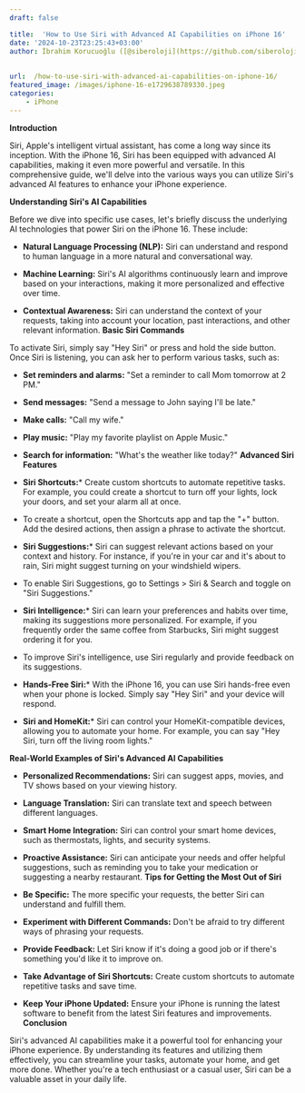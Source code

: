 ```yaml
---
draft: false

title:  'How to Use Siri with Advanced AI Capabilities on iPhone 16'
date: '2024-10-23T23:25:43+03:00'
author: İbrahim Korucuoğlu ([@siberoloji](https://github.com/siberoloji))
 
 
url:  /how-to-use-siri-with-advanced-ai-capabilities-on-iphone-16/
featured_image: /images/iphone-16-e1729638789330.jpeg
categories:
    - iPhone
---
```

**Introduction**

Siri, Apple's intelligent virtual assistant, has come a long way since its inception. With the iPhone 16, Siri has been equipped with advanced AI capabilities, making it even more powerful and versatile. In this comprehensive guide, we'll delve into the various ways you can utilize Siri's advanced AI features to enhance your iPhone experience.

**Understanding Siri's AI Capabilities**

Before we dive into specific use cases, let's briefly discuss the underlying AI technologies that power Siri on the iPhone 16. These include:
* **Natural Language Processing (NLP):** Siri can understand and respond to human language in a more natural and conversational way.

* **Machine Learning:** Siri's AI algorithms continuously learn and improve based on your interactions, making it more personalized and effective over time.

* **Contextual Awareness:** Siri can understand the context of your requests, taking into account your location, past interactions, and other relevant information.
**Basic Siri Commands**

To activate Siri, simply say "Hey Siri" or press and hold the side button. Once Siri is listening, you can ask her to perform various tasks, such as:
* **Set reminders and alarms:** "Set a reminder to call Mom tomorrow at 2 PM."

* **Send messages:** "Send a message to John saying I'll be late."

* **Make calls:** "Call my wife."

* **Play music:** "Play my favorite playlist on Apple Music."

* **Search for information:** "What's the weather like today?"
**Advanced Siri Features**
* **Siri Shortcuts:*** Create custom shortcuts to automate repetitive tasks. For example, you could create a shortcut to turn off your lights, lock your doors, and set your alarm all at once.

* To create a shortcut, open the Shortcuts app and tap the "+" button. Add the desired actions, then assign a phrase to activate the shortcut.

* **Siri Suggestions:*** Siri can suggest relevant actions based on your context and history. For instance, if you're in your car and it's about to rain, Siri might suggest turning on your windshield wipers.

* To enable Siri Suggestions, go to Settings > Siri &amp; Search and toggle on "Siri Suggestions."

* **Siri Intelligence:*** Siri can learn your preferences and habits over time, making its suggestions more personalized. For example, if you frequently order the same coffee from Starbucks, Siri might suggest ordering it for you.

* To improve Siri's intelligence, use Siri regularly and provide feedback on its suggestions.

* **Hands-Free Siri:*** With the iPhone 16, you can use Siri hands-free even when your phone is locked. Simply say "Hey Siri" and your device will respond.

* **Siri and HomeKit:*** Siri can control your HomeKit-compatible devices, allowing you to automate your home. For example, you can say "Hey Siri, turn off the living room lights."

**Real-World Examples of Siri's Advanced AI Capabilities**
* **Personalized Recommendations:** Siri can suggest apps, movies, and TV shows based on your viewing history.

* **Language Translation:** Siri can translate text and speech between different languages.

* **Smart Home Integration:** Siri can control your smart home devices, such as thermostats, lights, and security systems.

* **Proactive Assistance:** Siri can anticipate your needs and offer helpful suggestions, such as reminding you to take your medication or suggesting a nearby restaurant.
**Tips for Getting the Most Out of Siri**
* **Be Specific:** The more specific your requests, the better Siri can understand and fulfill them.

* **Experiment with Different Commands:** Don't be afraid to try different ways of phrasing your requests.

* **Provide Feedback:** Let Siri know if it's doing a good job or if there's something you'd like it to improve on.

* **Take Advantage of Siri Shortcuts:** Create custom shortcuts to automate repetitive tasks and save time.

* **Keep Your iPhone Updated:** Ensure your iPhone is running the latest software to benefit from the latest Siri features and improvements.
**Conclusion**

Siri's advanced AI capabilities make it a powerful tool for enhancing your iPhone experience. By understanding its features and utilizing them effectively, you can streamline your tasks, automate your home, and get more done. Whether you're a tech enthusiast or a casual user, Siri can be a valuable asset in your daily life.
